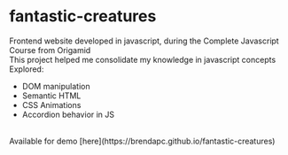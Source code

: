 # fantastic-creatures

Frontend website developed in javascript, during the Complete Javascript Course from Origamid
<br>
This project helped me consolidate my knowledge in javascript concepts
<br>
Explored:
- DOM manipulation
- Semantic HTML
- CSS Animations
- Accordion behavior in JS

<br>
Available for demo [here](https://brendapc.github.io/fantastic-creatures)
